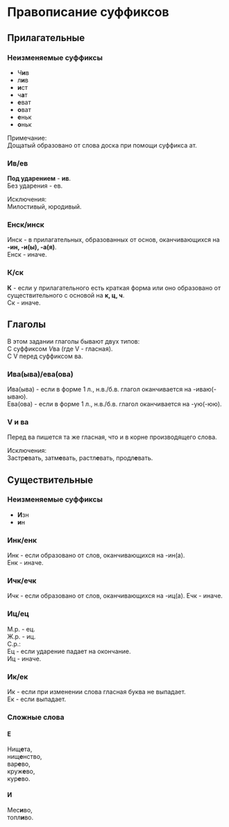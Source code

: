 # Правописание суффиксов

## Прилагательные

### Неизменяемые суффиксы

- Ч**и**в
- л**и**в
- **и**ст
- ч**а**т
- **е**ват
- **о**ват
- **е**ньк
- **о**ньк

Примечание:  
Дощатый образовано от слова доска при помощи суффикса ат.

### Ив/ев

**Под ударением** - **ив**.  
Без ударения - ев.  

Исключения:  
Милостивый, юродивый.  

### Енск/инск

Инск - в прилагательных, образованных от основ, оканчивающихся на **-ин, -и(ы), -а(я)**.  
Енск - иначе.  

### К/ск

**К** - если у прилагательного есть краткая форма или оно образовано от существительного с основой на **к, ц, ч**.  
Ск - иначе.  

## Глаголы

В этом задании глаголы бывают двух типов:  
С суффиксом *V*ва (где V - гласная).  
С V перед суффиксом ва.  

### Ива(ыва)/ева(ова)

Ива(ыва) - если в форме 1 л., н.в./б.в. глагол оканчивается на -иваю(-ываю).  
Ева(ова) - если в форме 1 л., н.в./б.в. глагол оканчивается на -ую(-юю).  

### V и ва

Перед ва пишется та же гласная, что и в корне производящего слова.

Исключения:  
Застр**е**вать, затм**е**вать, растл**е**вать, продл**е**вать.  

## Существительные

### Неизменяемые суффиксы

- **И**зн
- **и**н

### Инк/енк

Инк - если образовано от слов, оканчивающихся на -ин(а).  
Енк - иначе.  

### Ичк/ечк

Ичк - если образовано от слов, оканчивающихся на -иц(а).
Ечк - иначе.

### Иц/ец

М.р. - ец.  
Ж.р. - иц.  
С.р.:  
Ец - если ударение падает на окончание.  
Иц - иначе.

### Ик/ек

Ик - если при изменении слова гласная буква не выпадает.  
Ек - если выпадает.

### Сложные слова

#### Е

Нищ**е**та,  
нищ**е**нство,  
вар**е**во,  
круж**е**во,  
кур**е**во.  

#### И

Мес**и**во,  
топл**и**во.

